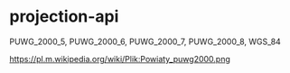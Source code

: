 # projection-api
PUWG_2000_5,
PUWG_2000_6,
PUWG_2000_7,
PUWG_2000_8,
WGS_84

https://pl.m.wikipedia.org/wiki/Plik:Powiaty_puwg2000.png
